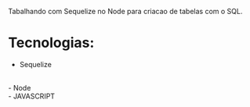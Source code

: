 Tabalhando com Sequelize no Node para criacao de tabelas com o SQL.

<h1>Tecnologias:</h1>

- Sequelize
</br>
- Node
</br>
- JAVASCRIPT
